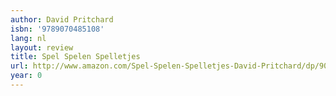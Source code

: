 ```yaml
---
author: David Pritchard
isbn: '9789070485108'
lang: nl
layout: review
title: Spel Spelen Spelletjes
url: http://www.amazon.com/Spel-Spelen-Spelletjes-David-Pritchard/dp/9070485109?SubscriptionId=0VMG0VFGBMRWVRA58R02&tag=ldvd-20&linkCode=xm2&camp=2025&creative=165953&creativeASIN=9070485109
year: 0
---
```


